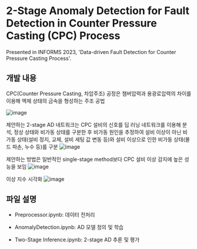 <h1>2-Stage Anomaly Detection for Fault Detection in Counter Pressure Casting (CPC) Process</h1>
Presented in INFORMS 2023, 'Data-driven Fault Detection for Counter Pressure Casting Process'.

<h2>개발 내용</h2>
CPC(Counter Pressure Casting, 차압주조) 공정은 챔버압력과 용광로압력의 차이를 이용해 액체 상태의 금속을 형성하는 주조 공법

![image](https://github.com/user-attachments/assets/ae59a32f-c04a-409d-9297-ee9ec9f471fd)

제안하는 2-stage AD 네트워크는 CPC 설비의 신호를 딥 러닝 네트워크를 이용해 분석, 정상 상태와 비가동 상태를 구분한 후 비가동 원인을 추정하여 설비 이상이 아닌 비가동 상태(설비 정지, 교체, 설비 세팅 값 변동 등)와 설비 이상으로 인한 비가동 상태(몰드 파손, 누수 등)를 구분
![image](https://github.com/user-attachments/assets/568238c5-5a23-4bd5-8456-d9984d50c4a8)

제안하는 방법은 일반적인 single-stage method보다 CPC 설비 이상 감지에 높은 성능을 보임
![image](https://github.com/user-attachments/assets/3404da6b-df91-487a-aa97-0d6f64002871)

이상 지수 시각화
![image](https://github.com/user-attachments/assets/a6f97762-2090-49f2-a321-54c6892acdf6)


<h2>파일 설명</h2>

- Preprocessor.ipynb: 데이터 전처리

- AnomalyDetection.ipynb: AD 모델 정의 및 학습

- Two-Stage Inference.ipynb: 2-stage AD 추론 및 평가
